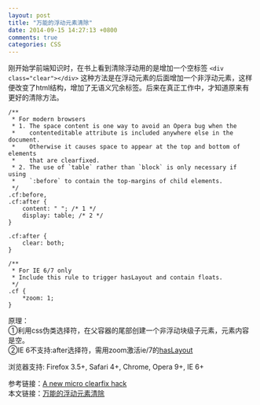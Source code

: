 ```yaml
---
layout: post
title: "万能的浮动元素清除"
date: 2014-09-15 14:27:13 +0800
comments: true
categories: CSS
---
```


刚开始学前端知识时，在书上看到清除浮动用的是增加一个空标签 `<div class="clear"></div>`
这种方法是在浮动元素的后面增加一个非浮动元素，这样便改变了html结构，增加了无语义冗余标签。后来在真正工作中，才知道原来有更好的清除方法。

	/**
	 * For modern browsers
	 * 1. The space content is one way to avoid an Opera bug when the
	 *    contenteditable attribute is included anywhere else in the document.
	 *    Otherwise it causes space to appear at the top and bottom of elements
	 *    that are clearfixed.
	 * 2. The use of `table` rather than `block` is only necessary if using
	 *    `:before` to contain the top-margins of child elements.
	 */
	.cf:before,
	.cf:after {
	    content: " "; /* 1 */
	    display: table; /* 2 */
	}

	.cf:after {
	    clear: both;
	}

	/**
	 * For IE 6/7 only
	 * Include this rule to trigger hasLayout and contain floats.
	 */
	.cf {
	    *zoom: 1;
	}

原理：  
①利用css伪类选择符，在父容器的尾部创建一个非浮动块级子元素，元素内容是空。  
②IE 6不支持:after选择符，需用zoom激活ie/7的[hasLayout](http://mirrur.github.io/blog/2014/09/13/ie-layoutbu-ju-de-ren-shi/)

浏览器支持: Firefox 3.5+, Safari 4+, Chrome, Opera 9+, IE 6+


参考链接：[A new micro clearfix hack](http://nicolasgallagher.com/micro-clearfix-hack/)  
本文链接：[万能的浮动元素清除](http://mirrur.github.io/blog/2014/09/15/mo-neng-de-fu-dong-yuan-su-qing-chu/)